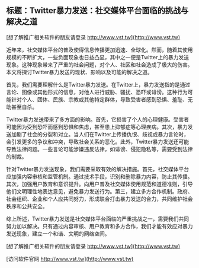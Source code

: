 ## **标题：Twitter暴力发送：社交媒体平台面临的挑战与解决之道**

[想了解推广相关软件的朋友请登录 http://www.vst.tw](http://www.vst.tw)

近年来，社交媒体平台的普及使得信息传播更加迅速、全球化。然而，随着其使用规模的不断扩大，一些负面现象也日益凸显，其中之一便是Twitter上的暴力发送现象。这种现象带来了严重的社会问题，对个人、社区和社会造成了极大的伤害。本文将探讨Twitter暴力发送的现状、影响以及可能的解决之道。

首先，我们需要理解什么是Twitter暴力发送。在Twitter上，暴力发送指的是通过言论、图像或其他形式的信息，对他人进行威胁、骚扰、恐吓或诽谤。这种行为可能针对个人、团体、民族、宗教或其他特定群体，导致受害者感到恐惧、羞耻、无助甚至自杀。

Twitter暴力发送带来了多方面的影响。首先，它损害了个人的心理健康。受害者可能因为受到恐吓而感到恐惧和焦虑，甚至患上抑郁症等心理疾病。其次，暴力发送加剧了社会的分裂和对立。当人们在Twitter上传播仇恨、歧视或暴力言论时，会引发更多的争议和冲突，导致社会关系的恶化。此外，Twitter暴力发送还可能导致法律问题。一些言论可能涉嫌违反法律，如诽谤、侵犯隐私等，需要受到法律的制裁。

针对Twitter暴力发送现象，我们需要采取有效的解决措施。首先，社交媒体平台应加强内容审核和监管机制。通过技术手段，识别和删除暴力内容，防止其传播。其次，加强用户教育和意识提升。向用户普及社交媒体使用规范和道德准则，引导他们文明理性地表达意见，避免暴力发送行为。第三，建立多方合作机制。政府、社会组织、企业和个人应共同努力，形成联合打击暴力发送的合力，共同维护社会秩序和公共安全。

综上所述，Twitter暴力发送是社交媒体平台面临的严重挑战之一，需要我们共同努力加以解决。只有通过内容审核、用户教育和多方合作，我们才能有效应对暴力发送现象，建立一个和谐、文明的网络空间。

[想了解推广相关软件的朋友请登录 http://www.vst.tw](http://www.vst.tw)


[访问软件官网 http://www.vst.tw](http://www.vst.tw)
